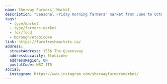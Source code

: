 ```yaml
---
name: Sherway Farmers' Market
description: "Seasonal Friday morning farmers' market from June to October near Sherway Gardens."
tags:
  - type/market
  - type/farmers-market
  - for/food
  - borough/etobicoke
link: https://farmfreshmarkets.ca/
address:
  streetAddress: 1536 The Queensway
  addressLocality: Etobicoke
  addressRegion: ON
  postalCode: M8Z 1T5
social:
  instagram: https://www.instagram.com/sherwayfarmersmarket/
---
```

